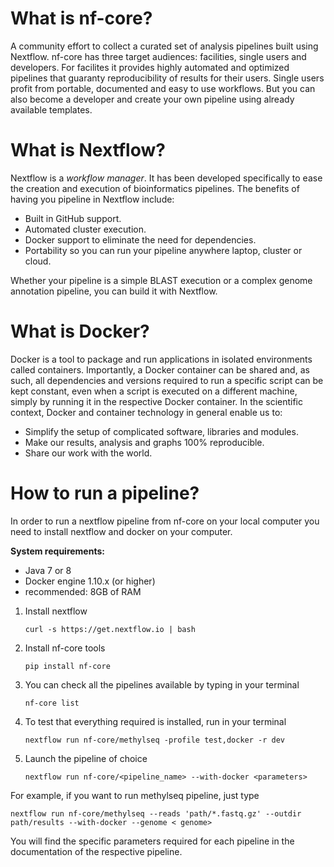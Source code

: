 # What is nf-core?
A community effort to collect a curated set of analysis pipelines built using Nextflow.
nf-core has three target audiences: facilities, single users and developers.
For facilites it provides highly automated and optimized pipelines that guaranty reproducibility of results for their users.
Single users profit from portable, documented and easy to use workflows. But you can also become a developer and create your own pipeline using already available templates.

# What is Nextflow?
Nextflow is a *workflow manager*.
It has been developed specifically to ease the creation and execution of bioinformatics pipelines.
The benefits of having you pipeline in Nextflow include:

* Built in GitHub support.
* Automated cluster execution.
* Docker support to eliminate the need for dependencies.
* Portability so you can run your pipeline anywhere laptop, cluster or cloud.

Whether your pipeline is a simple BLAST execution or a complex genome annotation pipeline, you can build it with Nextflow.

# What is Docker?
Docker is a tool to package and run applications in isolated environments called containers.
Importantly, a Docker container can be shared and, as such, all dependencies and versions required to run a specific script can be kept constant, even when a script is executed on a different machine, simply by running it in the respective Docker container.
In the scientific context, Docker and container technology in general enable us to:

* Simplify the setup of complicated software, libraries and modules.
* Make our results, analysis and graphs 100% reproducible.
* Share our work with the world.

# How to run a pipeline?
In order to run a nextflow pipeline from nf-core on your local computer you need to install nextflow and docker on your computer.

**System requirements:**
* Java 7 or 8
* Docker engine 1.10.x (or higher)
* recommended: 8GB of RAM


1. Install nextflow

    `curl -s https://get.nextflow.io | bash`

2. Install nf-core tools

    `pip install nf-core`

3. You can check all the pipelines available by typing in your terminal

    `nf-core list`

4. To test that everything required is installed, run in your terminal

    `nextflow run nf-core/methylseq -profile test,docker -r dev`

5. Launch the pipeline of choice

    `nextflow run nf-core/<pipeline_name> --with-docker <parameters>`

For example, if you want to run methylseq pipeline, just type

`nextflow run nf-core/methylseq --reads 'path/*.fastq.gz' --outdir path/results --with-docker --genome < genome>`

You will find the specific parameters required for each pipeline in the documentation of the respective pipeline.
